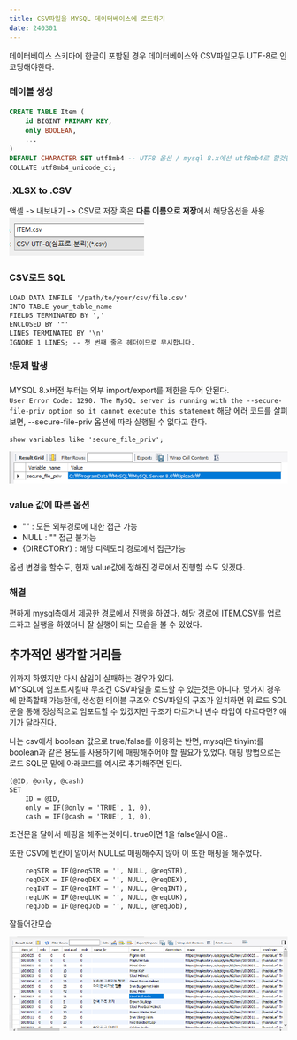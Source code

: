 ```yaml
---
title: CSV파일을 MYSQL 데이터베이스에 로드하기
date: 240301
---
```

데이터베이스 스키마에 한글이 포함된 경우 데이터베이스와 CSV파일모두 UTF-8로 인코딩해야한다.

### 테이블 생성
```sql
CREATE TABLE Item (
    id BIGINT PRIMARY KEY,
    only BOOLEAN,
    ...
)
DEFAULT CHARACTER SET utf8mb4 -- UTF8 옵션 / mysql 8.x에선 utf8mb4로 할것을 권장
COLLATE utf8mb4_unicode_ci;
```
### .XLSX to .CSV
액셀 -> 내보내기 -> CSV로 저장  혹은 **다른 이름으로 저장**에서 해당옵션을 사용  
![alt text](image.png)

### CSV로드 SQL
```
LOAD DATA INFILE '/path/to/your/csv/file.csv'
INTO TABLE your_table_name
FIELDS TERMINATED BY ','
ENCLOSED BY '"'
LINES TERMINATED BY '\n'
IGNORE 1 LINES; -- 첫 번째 줄은 헤더이므로 무시합니다.
```

### ❗문제 발생
MYSQL 8.x버전 부터는 외부 import/export를 제한을 두어 안된다.  
`User Error Code: 1290. The MySQL server is running with the --secure-file-priv option so it cannot execute this statement`
해당 에러 코드를 살펴보면, --secure-file-priv 옵션에 따라 실행될 수 없다고 한다.

```
show variables like 'secure_file_priv';
```
![alt text](image-1.png)

### value 값에 따른 옵션
- "" : 모든 외부경로에 대한 접근 가능
- NULL : "" 접근 불가능
- {DIRECTORY} : 해당 디렉토리 경로에서 접근가능

옵션 변경을 할수도, 현재 value값에 정해진 경로에서 진행할 수도 있겠다.

### 해결
편하게 mysql측에서 제공한 경로에서 진행을 하였다.
해당 경로에 ITEM.CSV를 업로드하고 실행을 하였더니 잘 실행이 되는 모습을 볼 수 있었다.

## 추가적인 생각할 거리들
위까지 하였지만 다시 삽입이 실패하는 경우가 있다.  
MYSQL에 임포트시킬때 무조건 CSV파일을 로드할 수 있는것은 아니다. 몇가지 경우에 만족할때 가능한데,
생성한 테이블 구조와 CSV파일의 구조가 일치하면 위 로드 SQL문을 통해 정상적으로 임포트할 수 있겠지만 구조가 다르거나 변수 타입이 다르다면? 얘기가 달라진다.

나는 csv에서 boolean 값으로 true/false를 이용하는 반면, mysql은 tinyint를 boolean과 같은 용도를 사용하기에 매핑해주어야 할 필요가 있었다. 매핑 방법으로는 로드 SQL문 밑에 아래코드를 예시로 추가해주면 된다.

```
(@ID, @only, @cash)
SET
    ID = @ID,
    only = IF(@only = 'TRUE', 1, 0),
    cash = IF(@cash = 'TRUE', 1, 0),
```
조건문을 달아서 매핑을 해주는것이다. true이면 1을 false일시 0을..

또한 CSV에 빈칸이 알아서 NULL로 매핑해주지 않아 이 또한 매핑을 해주었다.
```
    reqSTR = IF(@reqSTR = '', NULL, @reqSTR),
    reqDEX = IF(@reqDEX = '', NULL, @reqDEX),
    reqINT = IF(@reqINT = '', NULL, @reqINT),
    reqLUK = IF(@reqLUK = '', NULL, @reqLUK),
    reqJob = IF(@reqJob = '', NULL, @reqJob),
```

잘들어간모습

![alt text](image-2.png)